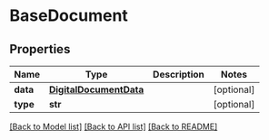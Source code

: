 # BaseDocument

## Properties
Name | Type | Description | Notes
------------ | ------------- | ------------- | -------------
**data** | [**DigitalDocumentData**](DigitalDocumentData.md) |  | [optional] 
**type** | **str** |  | [optional] 

[[Back to Model list]](../README.md#documentation-for-models) [[Back to API list]](../README.md#documentation-for-api-endpoints) [[Back to README]](../README.md)


